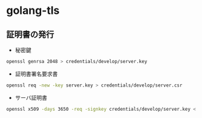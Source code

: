 # golang-tls

## 証明書の発行

- 秘密鍵

```bash
openssl genrsa 2048 > credentials/develop/server.key
```

- 証明書署名要求書

```bash
openssl req -new -key server.key > credentials/develop/server.csr
```

- サーバ証明書

```bash
openssl x509 -days 3650 -req -signkey credentials/develop/server.key < credentials/develop/server.csr > credentials/develop/server.crt
```
